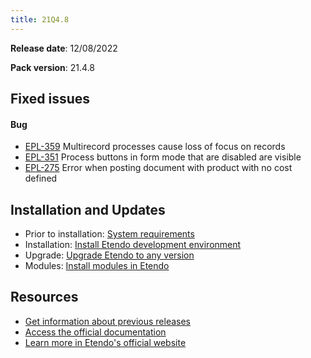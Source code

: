 ```yaml
---
title: 21Q4.8
---
```


**Release date**: 12/08/2022

**Pack version**: 21.4.8

## Fixed issues

#### Bug

- [EPL-359](https://github.com/etendosoftware/etendo_core/issues/44) Multirecord processes cause loss of focus on records
- [EPL-351](https://github.com/etendosoftware/etendo_core/issues/32) Process buttons in form mode that are disabled are visible
- [EPL-275](https://github.com/etendosoftware/etendo_core/issues/23) Error when posting document with product with no cost defined

## Installation and Updates

- Prior to installation: [System requirements](/docs.etendo.software/legacy/technical-documentation/etendo-environment/requirements-and-tools/requirements)
- Installation: [Install Etendo development environment](https://docs.etendo.software/en/technical-documentation/etendo-environment/setup-and-upgrade/installation/install-etendo-development-environment)
- Upgrade: [Upgrade Etendo to any version](https://docs.etendo.software/en/technical-documentation/etendo-environment/setup-and-upgrade/installation/upgrade-etendo-to-any-version)
- Modules: [Install modules in Etendo](https://docs.etendo.software/en/technical-documentation/etendo-environment/setup-and-upgrade/modules/install-modules-in-etendo)

## Resources

- [Get information about previous releases](https://docs.etendo.software/en/Release-notes)
- [Access the official documentation](https://docs.etendo.software)
- [Learn more in Etendo's official website](https://etendo.software)
